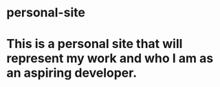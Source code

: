 # personal-site
# This is a personal site that will represent my work and who I am as an aspiring developer. 